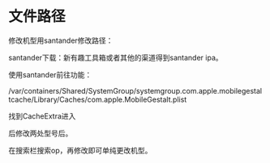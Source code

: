 # 文件路径

修改机型用santander修改路径：

santander下载：新有趣工具箱或者其他的渠道得到santander ipa。

使用santander前往功能：

/var/containers/Shared/SystemGroup/systemgroup.com.apple.mobilegestaltcache/Library/Caches/com.apple.MobileGestalt.plist

找到CacheExtra进入

后修改两处型号后。

在搜索栏搜索op，再修改即可单纯更改机型。
